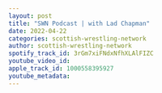 ```yaml
---
layout: post
title: "SWN Podcast | with Lad Chapman"
date: 2022-04-22
categories: scottish-wrestling-network
author: scottish-wrestling-network
spotify_track_id: 3rGm7xiFNdxNfhXLAlFIZC
youtube_video_id: 
apple_track_id: 1000558395927
youtube_metadata: 
---
```

